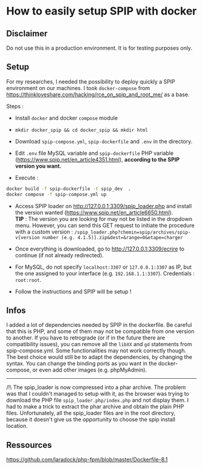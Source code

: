 # How to easily setup SPIP with docker

## Disclaimer

Do not use this in a production environment. It is for testing purposes only.

## Setup

For my researches, I needed the possibility to deploy quickly a SPIP environment on our machines. I took `docker-compose` from https://thinkloveshare.com/hacking/rce_on_spip_and_root_me/ as a base.

Steps :

-  Install `docker` and docker `compose` module

- `mkdir docker_spip && cd docker_spip && mkdir html`

- Download `spip-compose.yml`, `spip-dockerfile` and `.env` in the directory.

- Edit `.env` file MySQL variable and `spip-dockerfile` PHP variable (https://www.spip.net/en_article4351.html), **according to the SPIP version you want.**

- Execute : 

```sh
docker build -f spip-dockerfile -t spip_dev  . 
docker compose -f spip-compose.yml up
``` 

- Access SPIP loader on http://127.0.0.1:3309/spip_loader.php and install the version wanted (https://www.spip.net/en_article6650.html).   
**TIP** : The version you are looking for may not be listed in the dropdown menu. However, you can send this GET request to initiate the procedure with a custom version :
`/spip_loader.php?chemin=spip/archives/spip-v[version number (e.g. 4.1.5)].zip&dest=&range=0&etape=charger`

-  Once everything is downloaded, go to http://127.0.0.1:3309/ecrire to continue (if not already redirected).

- For MySQL, do not specify `localhost:3307` or `127.0.0.1:3307` as IP, but the one assigned to your interface (e.g. `192.168.1.1:3307`). Credentials : `root:root`.

- Follow the instructions and SPIP will be setup !


## Infos

I added a lot of dependencies needed by SPIP in the dockerfile. Be careful that this is PHP, and some of them may not be compatible from one version to another. If you have to retrograde (or if in the future there are compatibility issues), you can remove all the `libXX` and `gd` statements from spip-compose.yml. Some functionalities may not work correctly though.  
The best choice would still be to adapt the dependencies, by changing the syntax.
You can change the binding ports as you want in the docker-compose, or even add other images (e.g. phpMyAdmin).

---

/!\ The spip_loader is now compressed into a phar archive. The problem was that I couldn't managed to setup with it, as the browser was trying to download the PHP file `spip_loader.php/index.php` and not display them. I had to make a trick to extract the phar archive and obtain the plain PHP files.
Unfortunately, all the spip_loader files are in the root directory, because it doesn't give us the opportunity to choose the spip install location.


## Ressources

https://github.com/laradock/php-fpm/blob/master/Dockerfile-8.1

